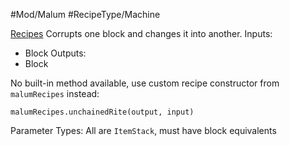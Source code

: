 #Mod/Malum #RecipeType/Machine

<ins>Recipes</ins>
Corrupts one block and changes it into another.
Inputs:
- Block
Outputs:
- Block

No built-in method available, use custom recipe constructor from `malumRecipes` instead:
```
malumRecipes.unchainedRite(output, input)
```

Parameter Types:
All are `ItemStack`, must have block equivalents
